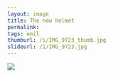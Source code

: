 ```yaml
---
layout: image
title: The new helmet
permalink: 
tags: emil
thumburl: /i/IMG_9723_thumb.jpg
slideurl: /i/IMG_9723.jpg 
---
```

![]({{site.url}}/i/IMG_9723.jpg)


